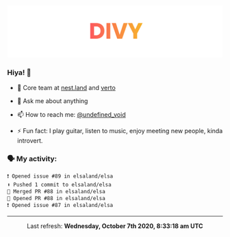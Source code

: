 
![](https://github.com/divy-work/divy-work/raw/master/assets/divy.png)

### Hiya! 👋

- 🔭 Core team at [nest.land](https://github.com/nestdotland/nest.land) and [verto](https://github.com/useverto/verto)

- 💬 Ask me about anything

- 📫 How to reach me: [@undefined_void](https://instagram.com/divy.exe)

- ⚡ Fun fact: I play guitar, listen to music, enjoy meeting new people, kinda introvert.

### 🗣 My activity:

```
❗️ Opened issue #89 in elsaland/elsa
⬆️ Pushed 1 commit to elsaland/elsa
🎉 Merged PR #88 in elsaland/elsa
💪 Opened PR #88 in elsaland/elsa
❗️ Opened issue #87 in elsaland/elsa
```

------------
<p align="center">Last refresh: <b>Wednesday, October 7th 2020, 8:33:18 am UTC</b></p>
